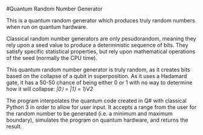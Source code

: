 #Quantum Random Number Generator

This is a quantum random generator which produces truly random numbers when run on quantum hardware.

Classical random number generators are only pesudorandom, meaning they rely upon a seed value to produce a deterministic sequence of bits. They satisfy specific statistical properties, but rely upon mathematical operations of the seed (normally the CPU time).

This quantum random number generator is truly random, as it creates bits based on the collapse of a qubit in superposition.
As it uses a Hadamard gate, it has a 50-50 chance of being either 0 or 1 with no way to determine how it will collapse:
*|0⟩ = |1⟩ = 1/√2*

The program interpolates the quantum code created in Q# with classical Python 3 in order to allow for user input.
It accepts a range from the user for the random number to be generated (i.e. a minimum and maximum boundary), simulates the program on quantum hardware, and returns the result. 